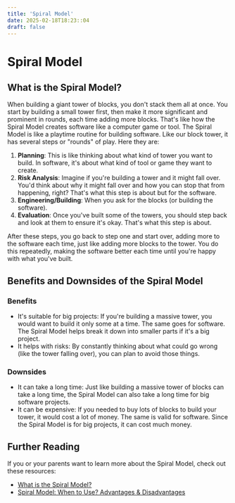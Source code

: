 ```yaml
---
title: 'Spiral Model'
date: 2025-02-18T18:23::04
draft: false
---
```


# Spiral Model

## What is the Spiral Model?

When building a giant tower of blocks, you don't stack them all at once. You start by building a small tower first, then make it more significant and prominent in rounds, each time adding more blocks. That's like how the Spiral Model creates software like a computer game or tool. The Spiral Model is like a playtime routine for building software. Like our block tower, it has several steps or "rounds" of play. Here they are:

1. **Planning**: This is like thinking about what kind of tower you want to build. In software, it's about what kind of tool or game they want to create.
2. **Risk Analysis**: Imagine if you're building a tower and it might fall over. You'd think about why it might fall over and how you can stop that from happening, right? That's what this step is about but for the software.
3. **Engineering/Building**: When you ask for the blocks (or building the software).
4. **Evaluation**: Once you've built some of the towers, you should step back and look at them to ensure it's okay. That's what this step is about.

After these steps, you go back to step one and start over, adding more to the software each time, just like adding more blocks to the tower. You do this repeatedly, making the software better each time until you're happy with what you've built.

## Benefits and Downsides of the Spiral Model

### Benefits

- It's suitable for big projects: If you're building a massive tower, you would want to build it only some at a time. The same goes for software. The Spiral Model helps break it down into smaller parts if it's a big project.
- It helps with risks: By constantly thinking about what could go wrong (like the tower falling over), you can plan to avoid those things.

### Downsides

- It can take a long time: Just like building a massive tower of blocks can take a long time, the Spiral Model can also take a long time for big software projects.
- It can be expensive: If you needed to buy lots of blocks to build your tower, it would cost a lot of money. The same is valid for software. Since the Spiral Model is for big projects, it can cost much money.

## Further Reading

If you or your parents want to learn more about the Spiral Model, check out these resources:

- [What is the Spiral Model?](https://www.geeksforgeeks.org/software-engineering-spiral-model/)
- [Spiral Model: When to Use? Advantages & Disadvantages](https://www.guru99.com/what-is-spiral-model-when-to-use-advantages-disadvantages.html)
